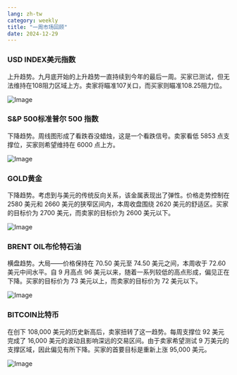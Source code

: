 ```yaml
---
lang: zh-tw
category: weekly
title: "一周市场回顾"
date: 2024-12-29
---
```


### USD INDEX美元指数

上升趋势。九月底开始的上升趋势一直持续到今年的最后一周。买家已测试，但无法维持在108阻力区域上方。卖家将瞄准107关口，而买家则瞄准108.25阻力位。

![Image](https://markleighedu.github.io/img/Dec-2024/29-Dec-2024/usdindex.jpg)

### S&P 500标准普尔 500 指数 

下降趋势。周线图形成了看跌吞没蜡烛，这是一个看跌信号。卖家看低 5853 点支撑位，买家则希望维持在 6000 点上方。

![Image](https://markleighedu.github.io/img/Dec-2024/29-Dec-2024//sp500.jpg)

### GOLD黄金

下降趋势。考虑到与美元的传统反向关系，该金属表现出了弹性。价格走势控制在 2580 美元和 2660 美元的狭窄区间内，本周收盘围绕 2620 美元的舒适区。买家的目标价为 2700 美元，而卖家的目标价为 2600 美元以下。

![Image](https://markleighedu.github.io/img/Dec-2024/29-Dec-2024/gold.jpg)

### BRENT OIL布伦特石油 

横盘趋势。大局——价格保持在 70.50 美元至 74.50 美元之间，本周收于 72.60 美元中间水平。自 9 月高点 96 美元以来，随着一系列较低的高点形成，偏见正在下降。买家的目标价为 73 美元以上，而卖家的目标价为 72 美元以下。

![Image](https://markleighedu.github.io/img/Dec-2024/29-Dec-2024/brentoil.jpg)

### BITCOIN比特币

在创下 108,000 美元的历史新高后，卖家扭转了这一趋势。每周支撑位 92 美元完成了 16,000 美元的波动且影响深远的交易区间。由于卖家希望测试 9 万美元的支撑区域，因此偏见有所下降。买家的首要目标是重新上涨 95,000 美元。 

![Image](https://markleighedu.github.io/img/Dec-2024/29-Dec-2024/bitcoin.jpg)

